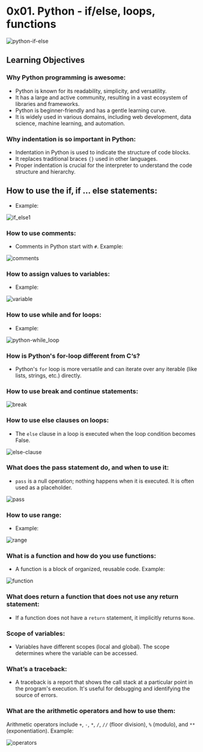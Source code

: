 # 0x01. Python - if/else, loops, functions

![python-if-else](https://github.com/obithelight/alx-higher_level_programming/assets/91734251/8ad4b893-d718-47a2-b712-7621a26bf793)

## Learning Objectives
### Why Python programming is awesome:
- Python is known for its readability, simplicity, and versatility.
- It has a large and active community, resulting in a vast ecosystem of libraries and frameworks.
- Python is beginner-friendly and has a gentle learning curve.
- It is widely used in various domains, including web development, data science, machine learning, and automation.

### Why indentation is so important in Python:
- Indentation in Python is used to indicate the structure of code blocks.
- It replaces traditional braces `{}` used in other languages.
- Proper indentation is crucial for the interpreter to understand the code structure and hierarchy.

## How to use the if, if ... else statements:
- Example:

![if_else1](https://github.com/obithelight/alx-higher_level_programming/assets/91734251/7abb0825-8635-45fd-b579-0e33fe689b8f)

### How to use comments:
- Comments in Python start with `#`. Example:

![comments](https://github.com/obithelight/alx-higher_level_programming/assets/91734251/377839a5-e1a9-4028-b31c-54c9f546892f)

### How to assign values to variables:
- Example:

![variable](https://github.com/obithelight/alx-higher_level_programming/assets/91734251/085620b9-ac0a-40d8-a28f-a74741e1da21)

### How to use while and for loops:
- Example:

![python-while_loop](https://github.com/obithelight/alx-higher_level_programming/assets/91734251/0b6ce2a6-fd9c-43f3-adf3-0e60e875445c)

### How is Python's for-loop different from C‘s?
- Python's `for` loop is more versatile and can iterate over any iterable (like lists, strings, etc.) directly.

### How to use break and continue statements:

![break](https://github.com/obithelight/alx-higher_level_programming/assets/91734251/8ddfb26c-8a47-4acb-96f7-3d10d184acbf)

### How to use else clauses on loops:
- The `else` clause in a loop is executed when the loop condition becomes False.

![else-clause](https://github.com/obithelight/alx-higher_level_programming/assets/91734251/dbe769d2-9f92-4f9f-811f-60bb78228883)

### What does the pass statement do, and when to use it:
- `pass` is a null operation; nothing happens when it is executed. It is often used as a placeholder.

![pass](https://github.com/obithelight/alx-higher_level_programming/assets/91734251/dadf9a92-a34e-45b3-af73-4022dc681375)

### How to use range:
- Example:

![range](https://github.com/obithelight/alx-higher_level_programming/assets/91734251/e1e81d79-d545-4d40-a5ce-1890d0f59186)

### What is a function and how do you use functions:
- A function is a block of organized, reusable code. Example:

![function](https://github.com/obithelight/alx-higher_level_programming/assets/91734251/4352fe33-72b1-47ec-981e-559c0c505487)

### What does return a function that does not use any return statement:
- If a function does not have a `return` statement, it implicitly returns `None`.

### Scope of variables:
- Variables have different scopes (local and global). The scope determines where the variable can be accessed.

### What’s a traceback:
- A traceback is a report that shows the call stack at a particular point in the program's execution. It's useful for debugging and identifying the source of errors.

### What are the arithmetic operators and how to use them:

Arithmetic operators include `+`, `-`, `*`, `/`, `//` (floor division), `%` (modulo), and `**` (exponentiation). Example:

![operators](https://github.com/obithelight/alx-higher_level_programming/assets/91734251/af17ce51-ec6b-4ef2-84dc-395b258d3140)
